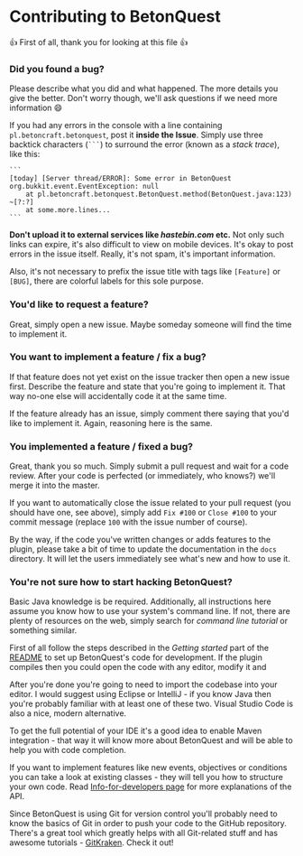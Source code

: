 # Contributing to BetonQuest

:+1: First of all, thank you for looking at this file :+1:

### Did you found a bug?

Please describe what you did and what happened. The more details you give the better. Don't worry though, we'll ask questions if we need more information :smile:

If you had any errors in the console with a line containing `pl.betoncraft.betonquest`, post it **inside the Issue**. Simply use three backtick characters (` ``` `) to surround the error (known as a _stack trace_), like this:

    ```
    [today] [Server thread/ERROR]: Some error in BetonQuest
    org.bukkit.event.EventException: null
        at pl.betoncraft.betonquest.BetonQuest.method(BetonQuest.java:123) ~[?:?]
        at some.more.lines...
    ```

**Don't upload it to external services like _hastebin.com_ etc.** Not only such links can expire, it's also difficult to view on mobile devices. It's okay to post errors in the issue itself. Really, it's not spam, it's important information.

Also, it's not necessary to prefix the issue title with tags like `[Feature]` or `[BUG]`, there are colorful labels for this sole purpose.

### You'd like to request a feature?

Great, simply open a new issue. Maybe someday someone will find the time to implement it.


### You want to implement a feature / fix a bug?

If that feature does not yet exist on the issue tracker then open a new issue first. Describe the feature and state that you're going to implement it. That way no-one else will accidentally code it at the same time.

If the feature already has an issue, simply comment there saying that you'd like to implement it. Again, reasoning here is the same.

### You implemented a feature / fixed a bug?

Great, thank you so much. Simply submit a pull request and wait for a code review. After your code is perfected (or immediately, who knows?) we'll merge it into the master.

If you want to automatically close the issue related to your pull request (you should have one, see above), simply add `Fix #100` or `Close #100` to your commit message (replace `100` with the issue number of course).

By the way, if the code you've written changes or adds features to the plugin, please take a bit of time to update the documentation in the `docs` directory. It will let the users immediately see what's new and how to use it.

### You're not sure how to start hacking BetonQuest?

Basic Java knowledge is be required. Additionally, all instructions here assume you know how to use your system's command line. If not, there are plenty of resources on the web, simply search for _command line tutorial_ or something similar.

First of all follow the steps described in the _Getting started_ part of the [README](README.md) to set up BetonQuest's code for development. If the plugin compiles then you could open the code with any editor, modify it and

After you're done you're going to need to import the codebase into your editor. I would suggest using Eclipse or IntelliJ - if you know Java then you're probably familiar with at least one of these two. Visual Studio Code is also a nice, modern alternative.

To get the full potential of your IDE it's a good idea to enable Maven integration - that way it will know more about BetonQuest and will be able to help you with code completion.

If you want to implement features like new events, objectives or conditions you can take a look at existing classes - they will tell you how to structure your own code. Read [Info-for-developers page](documentation/Info-for-developers.md) for more explanations of the API.

Since BetonQuest is using Git for version control you'll probably need to know the basics of Git in order to push your code to the GitHub repository. There's a great tool which greatly helps with all Git-related stuff and has awesome tutorials - [GitKraken](https://www.gitkraken.com). Check it out!
